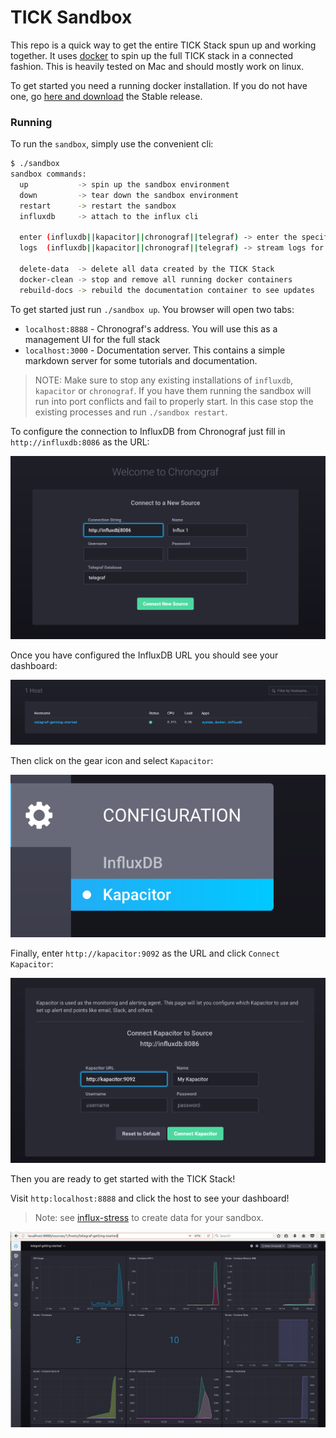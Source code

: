 # TICK Sandbox

This repo is a quick way to get the entire TICK Stack spun up and working together. It uses [docker](https://www.docker.com/) to spin up the full TICK stack in a connected fashion. This is heavily tested on Mac and should mostly work on linux.

To get started you need a running docker installation. If you do not have one, go [here and download](https://docs.docker.com/docker-for-mac/install/) the Stable release.

### Running 

To run the `sandbox`, simply use the convenient cli:

```bash
$ ./sandbox
sandbox commands:
  up           -> spin up the sandbox environment
  down         -> tear down the sandbox environment
  restart      -> restart the sandbox
  influxdb     -> attach to the influx cli
  
  enter (influxdb||kapacitor||chronograf||telegraf) -> enter the specified container
  logs  (influxdb||kapacitor||chronograf||telegraf) -> stream logs for the specified container
  
  delete-data  -> delete all data created by the TICK Stack
  docker-clean -> stop and remove all running docker containers
  rebuild-docs -> rebuild the documentation container to see updates
```

To get started just run `./sandbox up`. You browser will open two tabs:

- `localhost:8888` - Chronograf's address. You will use this as a management UI for the full stack
- `localhost:3000` - Documentation server. This contains a simple markdown server for some tutorials and documentation.

> NOTE: Make sure to stop any existing installations of `influxdb`, `kapacitor` or `chronograf`. If you have them running the sandbox will run into port conflicts and fail to properly start. In this case stop the existing processes and run `./sandbox restart`.

To configure the connection to InfluxDB from Chronograf just fill in `http://influxdb:8086` as the URL:

![Configure Influx](./documentation/static/images/configure-influxdb.png)

Once you have configured the InfluxDB URL you should see your dashboard:

![Dashboard](./documentation/static/images/dashboard.png)

Then click on the gear icon and select `Kapacitor`:

![Kapacitor Configuration](./documentation/static/images/kapacitor-config.png)

Finally, enter `http://kapacitor:9092` as the URL and click `Connect Kapacitor`:

![Kapacitor Configuration](./documentation/static/images/configure-kapacitor.png)

Then you are ready to get started with the TICK Stack!

Visit `http:localhost:8888` and click the host to see your dashboard!
>Note: see [influx-stress](https://github.com/influxdata/influx-stress) to create data for your sandbox. 
>

![Dashboard](./documentation/static/images/sandbox_dashboard.jpg)
